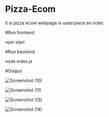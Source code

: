 # Pizza-Ecom
it is pizza ecom webpage is used place an order.

#Run frontend

npm start

#Run backend

node index.js

#Output


![Screenshot (10)](https://github.com/pratap253/Pizza-Ecom/assets/76719316/22c2de9e-8784-49c4-bbc1-b5653aed8be7)


![Screenshot (11)](https://github.com/pratap253/Pizza-Ecom/assets/76719316/ba1fbd7e-e359-421e-a3dd-1702af7098f2)


![Screenshot (13)](https://github.com/pratap253/Pizza-Ecom/assets/76719316/6cf93b90-0699-4d0e-af12-210fe3d06f85)


![Screenshot (14)](https://github.com/pratap253/Pizza-Ecom/assets/76719316/19c279ec-633e-430b-9670-586b57c12f53)
